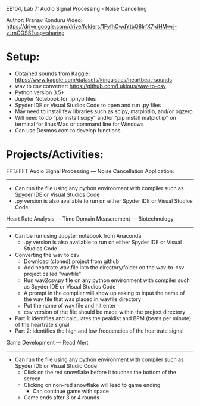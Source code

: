 EE104, Lab 7: Audio Signal Processing - Noise Cancelling

Author: Pranav Konduru
Video: https://drive.google.com/drive/folders/1FyfhCwdYtbQ8IrfX7rdHMwrj-zLmGQSS?usp=sharing

Setup:
=====
- Obtained sounds from Kaggle: https://www.kaggle.com/datasets/kinguistics/heartbeat-sounds
- wav to csv converter: https://github.com/Lukious/wav-to-csv
- Python version 3.5+
- Jupyter Notebook for .ipnyb files
- Spyder IDE or Visual Studios Code to open and run .py files
- May need to install few libraries such as scipy, matplotlib, and/or pgzero
- Will need to do “pip install scipy” and/or “pip install matplotlip” on terminal for linux/Mac or command line for Windows 
- Can use Desmos.com to develop functions

Projects/Activities:
==============

FFT/IFFT Audio Signal Processing — Noise Cancellation Application:
******************************************************************************
- Can run the file using any python environment with compiler such as Spyder IDE or Visual Studios Code
- .py version is also available to run on either Spyder IDE or Visual Studios Code

Heart Rate Analysis — Time Domain Measurement — Biotechnology 
******************************************************************************
- Can be run using Jupyter notebook from Anaconda
  - .py version is also available to run on either Spyder IDE or Visual Studios Code
- Converting the wav to csv
  - Download (cloned) project from github
  - Add heartrate wav file into the directory/folder on the wav-to-csv project called "wavfile"
  - Run wav2csv.py file on any python environment with compiler such as Spyder IDE or Visual Studios Code
  - A prompt in the compiler will show up asking to input the name of the wav file that was placed in wavfile directory
  - Put the name of wav file and hit enter
  - csv version of the file should be made within the project directory
- Part 1: identifies and calculates the peaklist and BPM (beats per minute) of the heartrate signal 
- Part 2: identifies the high and low frequencies of the heartrate signal

Game Development — Read Alert
******************************************************************************
- Can run the file using any python environment with compiler such as Spyder IDE or Visual Studio Code
  - Click on the red snowflake before it touches the bottom of the screen
  - Clicking on non-red snowflake will lead to game ending
    - Can continue game with space
  - Game ends after 3 or 4 rounds


